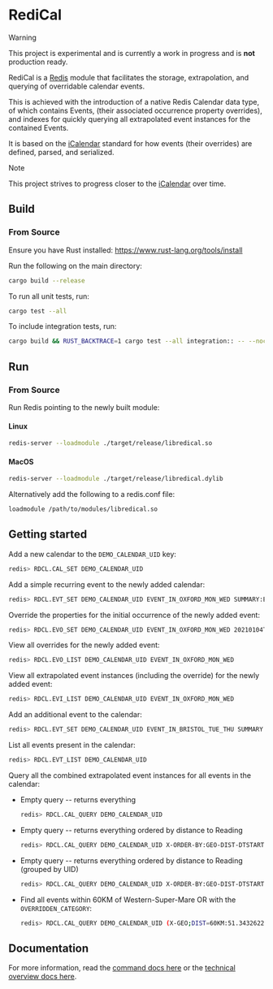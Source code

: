 # RediCal

> [!WARNING]
> This project is experimental and is currently a work in progress and is **not** production ready.

RediCal is a [Redis](https://redis.io/) module that facilitates the storage, extrapolation, and querying of overridable calendar events.

This is achieved with the introduction of a native Redis Calendar data type, of which contains Events, (their associated occurrence property overrides), and indexes for quickly querying all extrapolated event instances for the contained Events.

It is based on the [iCalendar](https://icalendar.org/) standard for how events (their overrides) are defined, parsed, and serialized.

> [!NOTE]
> This project strives to progress closer to the [iCalendar](https://icalendar.org/) over time.

## Build

### From Source

Ensure you have Rust installed: https://www.rust-lang.org/tools/install

Run the following on the main directory:
```bash
cargo build --release
```

To run all unit tests, run:

```bash
cargo test --all
```

To include integration tests, run:

```bash
cargo build && RUST_BACKTRACE=1 cargo test --all integration:: -- --nocapture
```

## Run
### From Source
Run Redis pointing to the newly built module:

#### Linux
```bash
redis-server --loadmodule ./target/release/libredical.so
```

#### MacOS
```bash
redis-server --loadmodule ./target/release/libredical.dylib
```

Alternatively add the following to a redis.conf file:
```bash
loadmodule /path/to/modules/libredical.so
```


## Getting started

Add a new calendar to the `DEMO_CALENDAR_UID` key:

```bash
redis> RDCL.CAL_SET DEMO_CALENDAR_UID
```

Add a simple recurring event to the newly added calendar:

```bash
redis> RDCL.EVT_SET DEMO_CALENDAR_UID EVENT_IN_OXFORD_MON_WED SUMMARY:Event in Oxford on Mondays and Wednesdays at 5:00PM RRULE:BYDAY=MO,WE;COUNT=4;FREQ=WEEKLY;INTERVAL=1 DTSTART:20201231T170000Z DTEND:20201231T173000Z RELATED-TO;RELTYPE=PARENT:PARENT_UUID CATEGORIES:CATEGORY TWO,CATEGORY_ONE GEO:51.751365550307604;-1.2601196837753945
```

Override the properties for the initial occurrence of the newly added event:

```bash
redis> RDCL.EVO_SET DEMO_CALENDAR_UID EVENT_IN_OXFORD_MON_WED 20210104T170000Z SUMMARY:Overridden event in Oxford summary text RELATED-TO;RELTYPE=PARENT:OVERRIDDEN_PARENT_UUID CATEGORIES:OVERRIDDEN_CATEGORY
```

View all overrides for the newly added event:

```bash
redis> RDCL.EVO_LIST DEMO_CALENDAR_UID EVENT_IN_OXFORD_MON_WED
```

View all extrapolated event instances (including the override) for the newly added event:

```bash
redis> RDCL.EVI_LIST DEMO_CALENDAR_UID EVENT_IN_OXFORD_MON_WED
```

Add an additional event to the calendar:

```bash
redis> RDCL.EVT_SET DEMO_CALENDAR_UID EVENT_IN_BRISTOL_TUE_THU SUMMARY:Event in Bristol on Tuesdays and Thursdays at 6:30PM RRULE:BYDAY=TU,TH;COUNT=3;FREQ=WEEKLY;INTERVAL=1 DTSTART:20201231T183000Z DTEND:20201231T190000Z RELATED-TO;RELTYPE=PARENT:PARENT_UUID CATEGORIES:CATEGORY_FOUR,CATEGORY_ONE GEO:51.454481838260214;-2.588329192623361
```

List all events present in the calendar:

```bash
redis> RDCL.EVT_LIST DEMO_CALENDAR_UID
```

Query all the combined extrapolated event instances for all events in the calendar:

* Empty query -- returns everything
  ```bash
  redis> RDCL.CAL_QUERY DEMO_CALENDAR_UID
  ```

* Empty query -- returns everything ordered by distance to Reading
  ```bash
  redis> RDCL.CAL_QUERY DEMO_CALENDAR_UID X-ORDER-BY:GEO-DIST-DTSTART;51.4514278;-1.078448
  ```

* Empty query -- returns everything ordered by distance to Reading (grouped by UID)
  ```bash
  redis> RDCL.CAL_QUERY DEMO_CALENDAR_UID X-ORDER-BY:GEO-DIST-DTSTART;51.4514278;-1.078448 X-DISTINCT:UID
  ```

* Find all events within 60KM of Western-Super-Mare OR with the `OVERRIDDEN_CATEGORY`:
  ```bash
  redis> RDCL.CAL_QUERY DEMO_CALENDAR_UID (X-GEO;DIST=60KM:51.3432622;-3.1608606 OR X-CATEGORIES:OVERRIDDEN_CATEGORY) X-ORDER-BY:GEO-DIST-DTSTART;51.4514278;-1.078448
  ```

## Documentation
For more information, read the [command docs here](docs/docs/commands.md) or the [technical overview docs here](docs/docs/technical_overview.md).
